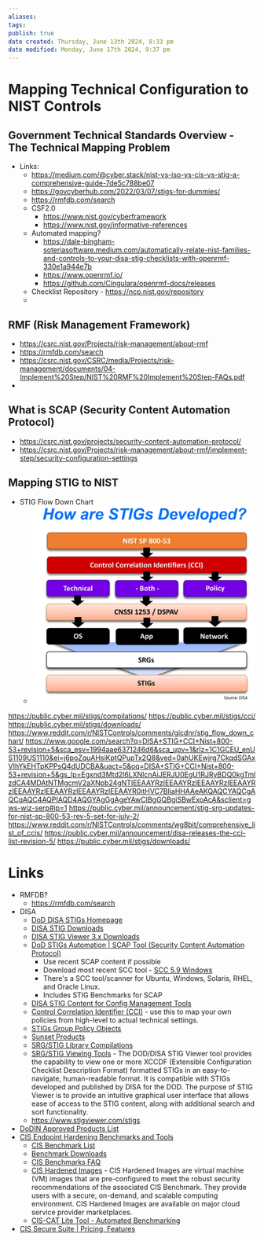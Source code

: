 ```yaml
---
aliases: 
tags: 
publish: true
date created: Thursday, June 13th 2024, 8:33 pm
date modified: Monday, June 17th 2024, 9:37 pm
---
```

# Mapping Technical Configuration to NIST Controls
## Government Technical Standards Overview - The Technical Mapping Problem
- Links:
    - https://medium.com/@cyber.stack/nist-vs-iso-vs-cis-vs-stig-a-comprehensive-guide-7de5c788be07
    - https://govcyberhub.com/2022/03/07/stigs-for-dummies/
    - https://rmfdb.com/search
    - CSF2.0
        - https://www.nist.gov/cyberframework
        - https://www.nist.gov/informative-references
    - Automated mapping?
        - https://dale-bingham-soteriasoftware.medium.com/automatically-relate-nist-families-and-controls-to-your-disa-stig-checklists-with-openrmf-330e1a944e7b
        - https://www.openrmf.io/
        - https://github.com/Cingulara/openrmf-docs/releases
    - Checklist Repository - https://ncp.nist.gov/repository
    - 

## RMF (Risk Management Framework)
- https://csrc.nist.gov/Projects/risk-management/about-rmf
- https://rmfdb.com/search
- https://csrc.nist.gov/CSRC/media/Projects/risk-management/documents/04-Implement%20Step/NIST%20RMF%20Implement%20Step-FAQs.pdf
- 

## What is SCAP (Security Content Automation Protocol)
- https://csrc.nist.gov/projects/security-content-automation-protocol/
- https://csrc.nist.gov/Projects/risk-management/about-rmf/implement-step/security-configuration-settings

## Mapping STIG to NIST
- STIG Flow Down Chart
    - ![How STIGs are Developed](_attachments/Endpoint%20Hardening/IMG-20240617213729171.png)

https://public.cyber.mil/stigs/compilations/
https://public.cyber.mil/stigs/cci/
https://public.cyber.mil/stigs/downloads/
https://www.reddit.com/r/NISTControls/comments/gicdnr/stig_flow_down_chart/
https://www.google.com/search?q=DISA+STIG+CCI+Nist+800-53+revision+5&sca_esv=1994aae6371246d6&sca_upv=1&rlz=1C1GCEU_enUS1109US1110&ei=j6poZquAHsiKptQPupTx2Q8&ved=0ahUKEwjrg7CkqdSGAxVIhYkEHTpKPPsQ4dUDCBA&uact=5&oq=DISA+STIG+CCI+Nist+800-53+revision+5&gs_lp=Egxnd3Mtd2l6LXNlcnAiJERJU0EgU1RJRyBDQ0kgTmlzdCA4MDAtNTMgcmV2aXNpb24gNTIEEAAYRzIEEAAYRzIEEAAYRzIEEAAYRzIEEAAYRzIEEAAYRzIEEAAYRzIEEAAYR0itHVC7BliaHHAAeAKQAQCYAQCgAQCqAQC4AQPIAQD4AQGYAgGgAgeYAwCIBgGQBgiSBwExoAcA&sclient=gws-wiz-serp#ip=1
https://public.cyber.mil/announcement/stig-srg-updates-for-nist-sp-800-53-rev-5-set-for-july-2/
https://www.reddit.com/r/NISTControls/comments/wg8bit/comprehensive_list_of_ccis/
https://public.cyber.mil/announcement/disa-releases-the-cci-list-revision-5/
https://public.cyber.mil/stigs/downloads/

#  Links
- RMFDB?
    - https://rmfdb.com/search
- DISA
    - [DoD DISA STIGs Homepage](https://public.cyber.mil/stigs/)
    - [DISA STIG Downloads](https://public.cyber.mil/stigs/downloads/)
    - [DISA STIG Viewer 3.x Downloads](https://public.cyber.mil/stigs/downloads/?_dl_facet_stigs=stig-viewer-3x)
    - [DoD STIGs Automation | SCAP Tool (Security Content Automation Protocol)](https://public.cyber.mil/stigs/scap/)
        - Use recent SCAP content if possible
        - Download most recent SCC tool - [SCC 5.9 Windows](https://dl.dod.cyber.mil/wp-content/uploads/stigs/zip/scc-5.9_Windows_bundle.zip)
        - There's a SCC tool/scanner for Ubuntu, Windows, Solaris, RHEL, and Oracle Linux.
        - Includes STIG Benchmarks for SCAP
    - [DISA STIG Content for Config Management Tools](https://public.cyber.mil/stigs/supplemental-automation-content/)
    - [Control Correlation Identifier (CCI)](https://public.cyber.mil/stigs/cci/) - use this to map your own policies from high-level to actual technical settings.
    - [STIGs Group Policy Objects](https://public.cyber.mil/stigs/gpo/)
    - [Sunset Products](https://public.cyber.mil/stigs/sunset-products/)
    - [SRG/STIG Library Compilations](https://public.cyber.mil/stigs/compilations/)
    - [SRG/STIG Viewing Tools](https://public.cyber.mil/stigs/srg-stig-tools/) - The DOD/DISA STIG Viewer tool provides the capability to view one or more XCCDF (Extensible Configuration Checklist Description Format) formatted STIGs in an easy-to-navigate, human-readable format. It is compatible with STIGs developed and published by DISA for the DOD. The purpose of STIG Viewer is to provide an intuitive graphical user interface that allows ease of access to the STIG content, along with additional search and sort functionality. 
    - https://www.stigviewer.com/stigs
- [DoDIN Approved Products List](https://aplits.disa.mil/processAPList.action)
- [CIS Endpoint Hardening Benchmarks and Tools](https://www.cisecurity.org/cis-benchmarks)
    - [CIS Benchmark List](https://www.cisecurity.org/cis-benchmarks)
    - [Benchmark Downloads](https://learn.cisecurity.org/benchmarks)
    - [CIS Benchmarks FAQ](https://www.cisecurity.org/cis-benchmarks/cis-benchmarks-faq)
    - [CIS Hardened Images](https://www.cisecurity.org/cis-hardened-image-list) - CIS Hardened Images are virtual machine (VM) images that are pre-configured to meet the robust security recommendations of the associated CIS Benchmark. They provide users with a secure, on-demand, and scalable computing environment. CIS Hardened Images are available on major cloud service provider marketplaces.
    - [CIS-CAT Lite Tool - Automated Benchmarking](https://learn.cisecurity.org/cis-cat-lite)
- [CIS Secure Suite | Pricing, Features](https://www.cisecurity.org/cis-securesuite/pricing-and-categories/end-user)
